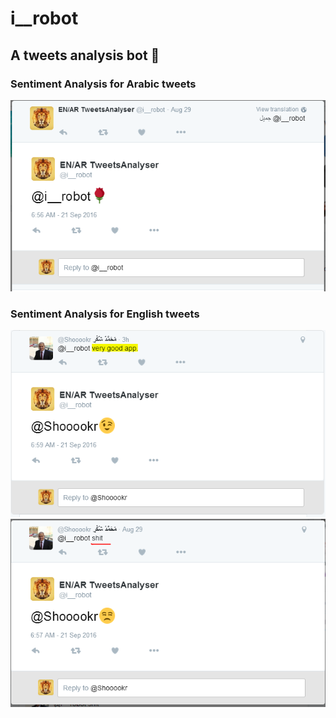 # i__robot
## A tweets analysis bot  :mag_right:

### Sentiment Analysis for Arabic tweets

![](https://github.com/Shokr/i__robot/blob/master/00.PNG)

### Sentiment Analysis for English tweets

![Positive](https://github.com/Shokr/i__robot/blob/master/01.PNG)
![Negative](https://github.com/Shokr/i__robot/blob/master/02.PNG)
